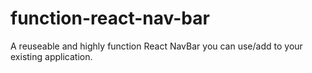 # function-react-nav-bar
A reuseable and highly function React NavBar you can use/add to your existing application. 
